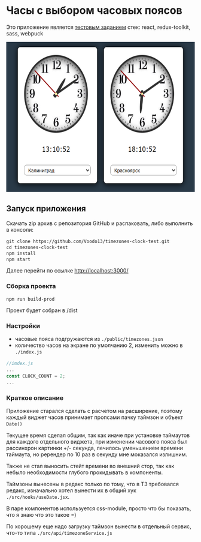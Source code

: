 # Часы с выбором часовых поясов

Это приложение является [тестовым заданием](https://github.com/Voodo13/timezones-clock-test/blob/master/task.pdf)
стек: react, redux-toolkit, sass, webpuck

<img src="screen.png" alt="screenshot" height="400"/>

## Запуск приложения

Скачать zip архив с репозитория GitHub и распаковать, либо выполнить в консоли:

```
git clone https://github.com/Voodo13/timezones-clock-test.git
cd timezones-clock-test
npm install
npm start
```

Далее перейти по ссылке [http://localhost:3000/](http://localhost:3000/)

### Сборка проекта

```
npm run build-prod
```

Проект будет собран в /dist

### Настройки

- часовые пояса подгружаются из `./public/timezones.json`
- количество часов на экране по умолчанию 2, изменить можно в `./index.js`

```js
//imdex.js
...
const CLOCK_COUNT = 2;
...
```

### Краткое описание

Приложение старался сделать с расчетом на расширение, поэтому каждый виджет часов принимает пропсами пачку таймзон и объект `Date()`

Текущее время сделал общим, так как иначе при установке таймаутов для каждого отдельного виджета, при изменении часового пояса был рассинхрон картинки +/- секунда, лечилось уменьшением времени таймаута, но ререндер по 10 раз в секунду мне моказался излишним.

Также не стал выносить стейт времени во внешний стор, так как небыло необходимости глубого прокидывать в компоненты.

Таймзоны вынесены в редакс только по тому, что в ТЗ требовался редакс, изначально хотел вынести их в общий хук `./src/hooks/useDate.jsx`.

В паре компонентов используется css-module, просто что бы показать, что я знаю что это такое =)

По хорошему еще надо загрузку таймзон вынести в отдельный сервис, что-то типа `./src/api/timezoneService.js`
